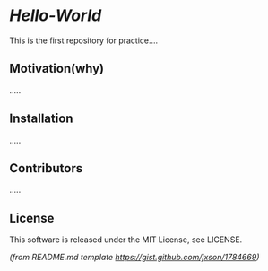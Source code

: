 _Hello-World_
===========
This is the first repository for practice....

Motivation(why)
----------------
.....

Installation
-------------
.....

Contributors
-------------
.....

License
-------------
This software is released under the MIT License, see LICENSE.

*(from README.md template https://gist.github.com/jxson/1784669)*

